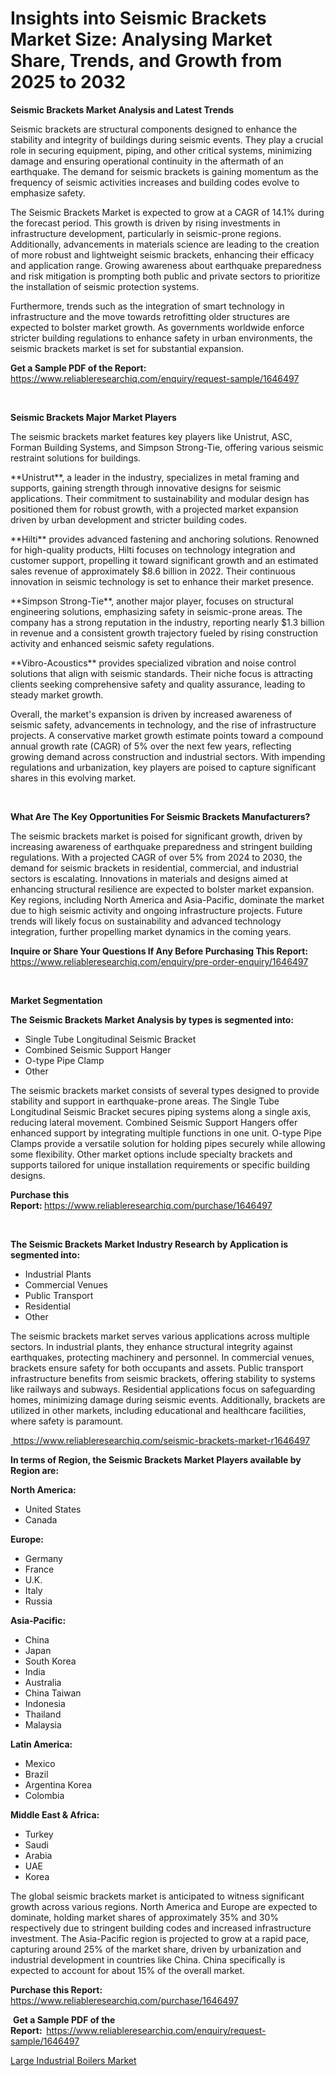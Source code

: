 <p><h1>Insights into Seismic Brackets Market Size: Analysing Market Share, Trends, and Growth from 2025 to 2032</h1></p><p><strong>Seismic Brackets Market Analysis and Latest Trends</strong></p>
<p><p>Seismic brackets are structural components designed to enhance the stability and integrity of buildings during seismic events. They play a crucial role in securing equipment, piping, and other critical systems, minimizing damage and ensuring operational continuity in the aftermath of an earthquake. The demand for seismic brackets is gaining momentum as the frequency of seismic activities increases and building codes evolve to emphasize safety.</p><p>The Seismic Brackets Market is expected to grow at a CAGR of 14.1% during the forecast period. This growth is driven by rising investments in infrastructure development, particularly in seismic-prone regions. Additionally, advancements in materials science are leading to the creation of more robust and lightweight seismic brackets, enhancing their efficacy and application range. Growing awareness about earthquake preparedness and risk mitigation is prompting both public and private sectors to prioritize the installation of seismic protection systems.</p><p>Furthermore, trends such as the integration of smart technology in infrastructure and the move towards retrofitting older structures are expected to bolster market growth. As governments worldwide enforce stricter building regulations to enhance safety in urban environments, the seismic brackets market is set for substantial expansion.</p></p>
<p><strong>Get a Sample PDF of the Report:&nbsp;</strong> <a href="https://www.reliableresearchiq.com/enquiry/request-sample/1646497?utm_campaign=3066&utm_medium=2&utm_source=Github&utm_content=ia&utm_term=11042025&utm_id=seismic-brackets">https://www.reliableresearchiq.com/enquiry/request-sample/1646497</a></p>
<p>&nbsp;</p>
<p><strong>Seismic Brackets Major Market Players</strong></p>
<p><p>The seismic brackets market features key players like Unistrut, ASC, Forman Building Systems, and Simpson Strong-Tie, offering various seismic restraint solutions for buildings. </p><p>**Unistrut**, a leader in the industry, specializes in metal framing and supports, gaining strength through innovative designs for seismic applications. Their commitment to sustainability and modular design has positioned them for robust growth, with a projected market expansion driven by urban development and stricter building codes.</p><p>**Hilti** provides advanced fastening and anchoring solutions. Renowned for high-quality products, Hilti focuses on technology integration and customer support, propelling it toward significant growth and an estimated sales revenue of approximately $8.6 billion in 2022. Their continuous innovation in seismic technology is set to enhance their market presence.</p><p>**Simpson Strong-Tie**, another major player, focuses on structural engineering solutions, emphasizing safety in seismic-prone areas. The company has a strong reputation in the industry, reporting nearly $1.3 billion in revenue and a consistent growth trajectory fueled by rising construction activity and enhanced seismic safety regulations.</p><p>**Vibro-Acoustics** provides specialized vibration and noise control solutions that align with seismic standards. Their niche focus is attracting clients seeking comprehensive safety and quality assurance, leading to steady market growth.</p><p>Overall, the market's expansion is driven by increased awareness of seismic safety, advancements in technology, and the rise of infrastructure projects. A conservative market growth estimate points toward a compound annual growth rate (CAGR) of 5% over the next few years, reflecting growing demand across construction and industrial sectors. With impending regulations and urbanization, key players are poised to capture significant shares in this evolving market.</p></p>
<p>&nbsp;</p>
<p><strong>What Are The Key Opportunities For Seismic Brackets Manufacturers?</strong></p>
<p><p>The seismic brackets market is poised for significant growth, driven by increasing awareness of earthquake preparedness and stringent building regulations. With a projected CAGR of over 5% from 2024 to 2030, the demand for seismic brackets in residential, commercial, and industrial sectors is escalating. Innovations in materials and designs aimed at enhancing structural resilience are expected to bolster market expansion. Key regions, including North America and Asia-Pacific, dominate the market due to high seismic activity and ongoing infrastructure projects. Future trends will likely focus on sustainability and advanced technology integration, further propelling market dynamics in the coming years.</p></p>
<p><strong>Inquire or Share Your Questions If Any Before Purchasing This Report:</strong> <a href="https://www.reliableresearchiq.com/enquiry/pre-order-enquiry/1646497?utm_campaign=3066&utm_medium=2&utm_source=Github&utm_content=ia&utm_term=11042025&utm_id=seismic-brackets">https://www.reliableresearchiq.com/enquiry/pre-order-enquiry/1646497</a></p>
<p>&nbsp;</p>
<p><strong>Market Segmentation</strong></p>
<p><strong>The Seismic Brackets Market Analysis by types is segmented into:</strong></p>
<p><ul><li>Single Tube Longitudinal Seismic Bracket</li><li>Combined Seismic Support Hanger</li><li>O-type Pipe Clamp</li><li>Other</li></ul></p>
<p><p>The seismic brackets market consists of several types designed to provide stability and support in earthquake-prone areas. The Single Tube Longitudinal Seismic Bracket secures piping systems along a single axis, reducing lateral movement. Combined Seismic Support Hangers offer enhanced support by integrating multiple functions in one unit. O-type Pipe Clamps provide a versatile solution for holding pipes securely while allowing some flexibility. Other market options include specialty brackets and supports tailored for unique installation requirements or specific building designs.</p></p>
<p><strong>Purchase this Report:&nbsp;</strong><a href="https://www.reliableresearchiq.com/purchase/1646497?utm_campaign=3066&utm_medium=2&utm_source=Github&utm_content=ia&utm_term=11042025&utm_id=seismic-brackets">https://www.reliableresearchiq.com/purchase/1646497</a></p>
<p>&nbsp;</p>
<p><strong>The Seismic Brackets Market Industry Research by Application is segmented into:</strong></p>
<p><ul><li>Industrial Plants</li><li>Commercial Venues</li><li>Public Transport</li><li>Residential</li><li>Other</li></ul></p>
<p><p>The seismic brackets market serves various applications across multiple sectors. In industrial plants, they enhance structural integrity against earthquakes, protecting machinery and personnel. In commercial venues, brackets ensure safety for both occupants and assets. Public transport infrastructure benefits from seismic brackets, offering stability to systems like railways and subways. Residential applications focus on safeguarding homes, minimizing damage during seismic events. Additionally, brackets are utilized in other markets, including educational and healthcare facilities, where safety is paramount.</p></p>
<p><a href="https://www.reliableresearchiq.com/seismic-brackets-market-r1646497?utm_campaign=3066&utm_medium=2&utm_source=Github&utm_content=ia&utm_term=11042025&utm_id=seismic-brackets">&nbsp;https://www.reliableresearchiq.com/seismic-brackets-market-r1646497</a></p>
<p><strong>In terms of Region, the Seismic Brackets Market Players available by Region are:</strong></p>
<p>
    <p> <strong> North America: </strong>
        <ul>
            <li>United States</li>
            <li>Canada</li>
        </ul>
        </p> 
    <p> <strong> Europe: </strong>
        <ul>
            <li>Germany</li>
            <li>France</li>
            <li>U.K.</li>
            <li>Italy</li>
            <li>Russia</li>
        </ul>
        </p> 
    <p> <strong> Asia-Pacific: </strong>
        <ul>
            <li>China</li>
            <li>Japan</li>
            <li>South Korea</li>
            <li>India</li>
            <li>Australia</li>
            <li>China Taiwan</li>
            <li>Indonesia</li>
            <li>Thailand</li>
            <li>Malaysia</li>
        </ul>
        </p> 
    <p> <strong> Latin America: </strong>
        <ul>
            <li>Mexico</li>
            <li>Brazil</li>
            <li>Argentina Korea</li>
            <li>Colombia</li>
        </ul>
        </p> 
    <p> <strong> Middle East & Africa: </strong>
        <ul>
            <li>Turkey</li>
            <li>Saudi</li>
            <li>Arabia</li>
            <li>UAE</li>
            <li>Korea</li>
        </ul>
    </p>
    </p>
<p><p>The global seismic brackets market is anticipated to witness significant growth across various regions. North America and Europe are expected to dominate, holding market shares of approximately 35% and 30% respectively due to stringent building codes and increased infrastructure investment. The Asia-Pacific region is projected to grow at a rapid pace, capturing around 25% of the market share, driven by urbanization and industrial development in countries like China. China specifically is expected to account for about 15% of the overall market.</p></p>
<p><strong>Purchase this Report: </strong><a href="https://www.reliableresearchiq.com/purchase/1646497?utm_campaign=3066&utm_medium=2&utm_source=Github&utm_content=ia&utm_term=11042025&utm_id=seismic-brackets">https://www.reliableresearchiq.com/purchase/1646497</a></p>
<p>&nbsp;<strong>Get a Sample PDF of the Report:&nbsp;&nbsp;</strong><a href="https://www.reliableresearchiq.com/enquiry/request-sample/1646497?utm_campaign=3066&utm_medium=2&utm_source=Github&utm_content=ia&utm_term=11042025&utm_id=seismic-brackets">https://www.reliableresearchiq.com/enquiry/request-sample/1646497</a></p>
<p><strong></strong></p>
<p><p><a href="https://github.com/minakibanov/Market-Research-Report-List-1/blob/main/large-industrial-boilers-market.md?utm_campaign=3066&utm_medium=2&utm_source=Github&utm_content=ia&utm_term=11042025&utm_id=seismic-brackets">Large Industrial Boilers Market</a></p></p>